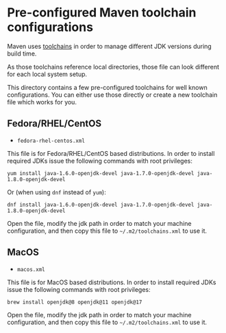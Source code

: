 # Pre-configured Maven toolchain configurations

Maven uses [toolchains](https://maven.apache.org/guides/mini/guide-using-toolchains.html) in order to manage different JDK versions during build time.

As those toolchains reference local directories, those file can look different for each local system setup.

This directory contains a few pre-configured toolchains for well known configurations. You can either use
those directly or create a new toolchain file which works for you.

## Fedora/RHEL/CentOS

- `fedora-rhel-centos.xml`

This file is for Fedora/RHEL/CentOS based distributions. In order to install required JDKs issue
the following commands with root privileges:

    yum install java-1.6.0-openjdk-devel java-1.7.0-openjdk-devel java-1.8.0-openjdk-devel

Or (when using `dnf` instead of `yum`):

    dnf install java-1.6.0-openjdk-devel java-1.7.0-openjdk-devel java-1.8.0-openjdk-devel

Open the file, modify the jdk path in order to match your machine configuration, and then copy this file to `~/.m2/toolchains.xml` to use it.

## MacOS

- `macos.xml`

This file is for MacOS based distributions. In order to install required JDKs issue
the following commands with root privileges:

    brew install openjdk@8 openjdk@11 openjdk@17

Open the file, modify the jdk path in order to match your machine configuration, and then copy this file to `~/.m2/toolchains.xml` to use it.